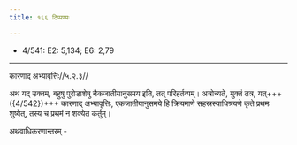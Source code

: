 ```yaml
---
title: १६६ टिप्पण्यः

---
```

- 4/541: E2: 5,134; E6: 2,79

____________________________________________


कारणाद् अभ्यावृत्तिः//५.२.३//

अथ यद् उक्तम्, बहुषु पुरोडाशेषु नैकजातीयानुसमय इति, तत् परिहर्तव्यम्। अत्रोच्यते, युक्तं तत्र, यत्+++({4/542})+++ कारणाद् अभ्यावृत्तिः, एकजातीयानुसमये हि क्रियमाणे सहस्रस्याधिश्रयणे कृते प्रथमः शुष्येत्, तस्य च प्रथमं न शक्येत कर्तुम्।

अथवाधिकरणान्तरम् -
